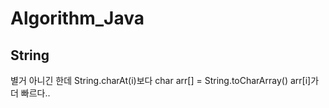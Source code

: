 # Algorithm_Java

## String
별거 아니긴 한데 String.charAt(i)보다
char arr[] = String.toCharArray() arr[i]가 더 빠르다..
